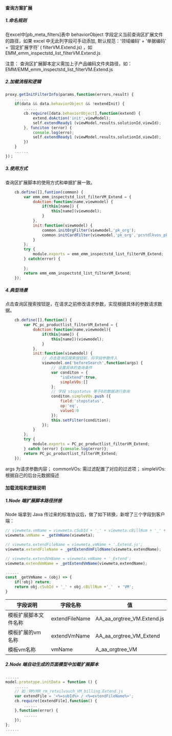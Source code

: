 #### 查询方案扩展

##### 1.命名规则

在excel中[pb_meta_filters]表中 behaviorObject 字段定义当前查询区扩展文件的路径，如果 excel 中无此列字段可手动添加, 默认规范：‘领域编码’ + ‘单据编码’ + ‘固定扩展字符’ ( filterVM.Extend.js) ，如 EMM_emm_inspectstd_list_filterVM.Extend.js

注意： 查询区扩展脚本定义需加上子产品编码文件夹路径，如：EMM/EMM_emm_inspectstd_list_filterVM.Extend.js

##### 2.加载流程和逻辑

```js
proxy.getInitFilterInfo(params,function(errors,result) {
	......
	if(data && data.behaviorObject && !extendInit) {
		......
		cb.require([data.behaviorObject],function(extend) {
			extend.doAction('init',viewModel);
			self.extendReady1 (viewModel,results,solutionId,viewId);
		}, funciton (error) {
			console.log(erro);
			self.extendReady1 (viewModel,results,solutionId,viewId);
		})
	}
	......
})；

```

##### 3.使用方式

查询区扩展脚本的使用方式和单据扩展一致。

```js
	cb.define([],funtion(common) {
		var emm_emm_inspectstd_list_filterVM_Extend = {
			doAction:function(name,viewmodel) {
				if(this[name]) {
					this[name](viewmodel);
				}
			},
			init:function(viewmodel) {
				common.initOrgFilter(viewmodel,'pk_org');
				common.initCardFilter(viewmodel,'pk_org','pcstdlkvos_pk_equip');
			}
		};
		try {
			module.exports = emm_emm_inspectstd_list_filterVM_Extend;
		} catch(error) {
		
		};
		return emm_emm_inspectstd_list_filterVM_Extend;
	});
```

##### 4.典型场景

点击查询区搜索按钮是，在请求之前修改请求参数，实现根据具体的参数请求数据。

```js
	cb.define([],function() {
		var PC_pc_productlist_filterVM_Extend = {
			doAction:function(name,viewmodel){
				if(this[name]) {
					this[name])(viewmodel);
				}
			},
			init:function(viewmodel) {
				// 点击查询区搜索按钮前，将字段参数传入
				viewmodel.on('beforeSearch',function(args) {
					// 设置具体的查询条件
					var conditon = {
						"isExtend":true,
                        simpleVOs:[]
					};
					// 字段 stopstatus 等于0的数据进行查询
					conditon.simpleVOs.push ({
						field:'stopstatus',
						op:'eq',
						value1:0
					});
					this.setFilter(condition);
				});
			}
		};
		try {
			module.exports = PC_pc_productlist_filterVM_Extend;
		} catch (error) {console.log(error)};
		return PC_pc_productlist_filterVM_Extend;
	});
```

args 为请求参数内容； commonVOs: 需过滤配置了对应的过滤项； simpleVOs: 根据自己的后台元数据描述

#### 加载流程和逻辑说明

##### 1.Node 端扩展脚本路径拼接

Node 端拿到 Java 传过来的标准协议后，做了如下转换，新增了三个字段到客户端：

```js
// viewmeta.vmName = viewmeta.cSubId + '_' + viewmeta.cBillNum + '_' + "VM";
viewmeta.vmName = _getVmName(viewmeta);

// viewmeta.extendFileName = viewmeta.vmName + '.Extend.js';
viewmeta.extendFileName = _getExtendVmFildName(viewmeta,extendName);

// viewmeta.extendVmName = viewmeta.vmName + '_Extend';
viewmeta.extendVmName = _getExtendVmName(viewmeta,extendName);

......
const _getVmName = (obj) => {
	if(!obj) return;
	return obj.cSubId + '_' + obj.cBillNum +'_'  + 'VM';
}
```

| 字段说明             | 字段名称       | 值                         |
| -------------------- | -------------- | -------------------------- |
| 模板扩展脚本文件名称 | extendFileName | AA_aa_orgtree_VM.Extend.js |
| 模板扩展的vm名称     | extendVmName   | AA_aa_orgtree_VM_Extend    |
| 模板vm名称           | vmName         | A_aa_orgtree_VM            |

##### 2.Node 端自动生成的页面模型中加载扩展脚本

```js
......
model.prototype.initData = function () {
	......
	// 如：RM/RM_rm_retailvouch_VM_billing.Extend.js
	var extendFile = '<%=subId%> / <%=extendFileName%>';
	cb.require([extendFile],function() {
		......
	},function(error) {
		......
	});
};
......
```











































